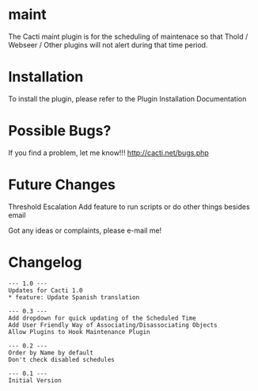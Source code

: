 # maint
The Cacti maint plugin is for the scheduling of maintenace so that Thold / Webseer / Other plugins will not alert during that time period.

# Installation

To install the plugin, please refer to the Plugin Installation Documentation

# Possible Bugs?

If you find a problem, let me know!!! http://cacti.net/bugs.php

# Future Changes

Threshold Escalation
Add feature to run scripts or do other things besides email

Got any ideas or complaints, please e-mail me!

# Changelog

	--- 1.0 ---
	Updates for Cacti 1.0
	* feature: Update Spanish translation

	--- 0.3 ---
	Add dropdown for quick updating of the Scheduled Time
	Add User Friendly Way of Associating/Disassociating Objects
	Allow Plugins to Hook Maintenance Plugin

	--- 0.2 ---
	Order by Name by default
	Don't check disabled schedules 

	--- 0.1 ---
	Initial Version
